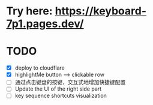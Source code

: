 # Try here: https://keyboard-7p1.pages.dev/

# TODO
- [x] deploy to cloudflare
- [x] highlightMe button --> clickable row
- [ ] 通过点击键盘的按键，交互式地增加快捷键配置
- [ ] Update the UI of the right side part
- [ ] key sequence shortcuts visualization